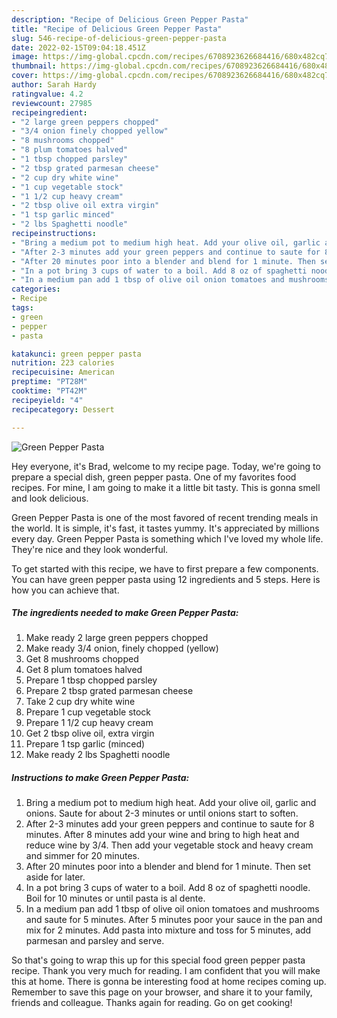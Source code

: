 ```yaml
---
description: "Recipe of Delicious Green Pepper Pasta"
title: "Recipe of Delicious Green Pepper Pasta"
slug: 546-recipe-of-delicious-green-pepper-pasta
date: 2022-02-15T09:04:18.451Z
image: https://img-global.cpcdn.com/recipes/6708923626684416/680x482cq70/green-pepper-pasta-recipe-main-photo.jpg
thumbnail: https://img-global.cpcdn.com/recipes/6708923626684416/680x482cq70/green-pepper-pasta-recipe-main-photo.jpg
cover: https://img-global.cpcdn.com/recipes/6708923626684416/680x482cq70/green-pepper-pasta-recipe-main-photo.jpg
author: Sarah Hardy
ratingvalue: 4.2
reviewcount: 27985
recipeingredient:
- "2 large green peppers chopped"
- "3/4 onion finely chopped yellow"
- "8 mushrooms chopped"
- "8 plum tomatoes halved"
- "1 tbsp chopped parsley"
- "2 tbsp grated parmesan cheese"
- "2 cup dry white wine"
- "1 cup vegetable stock"
- "1 1/2 cup heavy cream"
- "2 tbsp olive oil extra virgin"
- "1 tsp garlic minced"
- "2 lbs Spaghetti noodle"
recipeinstructions:
- "Bring a medium pot to medium high heat. Add your olive oil, garlic and onions. Saute for about 2-3 minutes or until onions start to soften."
- "After 2-3 minutes add your green peppers and continue to saute for 8 minutes. After 8 minutes add your wine and bring to high heat and reduce wine by 3/4. Then add your vegetable stock and heavy cream and simmer for 20 minutes."
- "After 20 minutes poor into a blender and blend for 1 minute. Then set aside for later."
- "In a pot bring 3 cups of water to a boil. Add 8 oz of spaghetti noodle. Boil for 10 minutes or until pasta is al dente."
- "In a medium pan add 1 tbsp of olive oil onion tomatoes and mushrooms and saute for 5 minutes. After 5 minutes poor your sauce in the pan and mix for 2 minutes. Add pasta into mixture and toss for 5 minutes, add parmesan and parsley and serve."
categories:
- Recipe
tags:
- green
- pepper
- pasta

katakunci: green pepper pasta 
nutrition: 223 calories
recipecuisine: American
preptime: "PT28M"
cooktime: "PT42M"
recipeyield: "4"
recipecategory: Dessert

---
```



![Green Pepper Pasta](https://img-global.cpcdn.com/recipes/6708923626684416/680x482cq70/green-pepper-pasta-recipe-main-photo.jpg)

Hey everyone, it's Brad, welcome to my recipe page. Today, we're going to prepare a special dish, green pepper pasta. One of my favorites food recipes. For mine, I am going to make it a little bit tasty. This is gonna smell and look delicious.

Green Pepper Pasta is one of the most favored of recent trending meals in the world. It is simple, it's fast, it tastes yummy. It's appreciated by millions every day. Green Pepper Pasta is something which I've loved my whole life. They're nice and they look wonderful.




To get started with this recipe, we have to first prepare a few components. You can have green pepper pasta using 12 ingredients and 5 steps. Here is how you can achieve that.

<!--inarticleads1-->

##### The ingredients needed to make Green Pepper Pasta:

1. Make ready 2 large green peppers chopped
1. Make ready 3/4 onion, finely chopped (yellow)
1. Get 8 mushrooms chopped
1. Get 8 plum tomatoes halved
1. Prepare 1 tbsp chopped parsley
1. Prepare 2 tbsp grated parmesan cheese
1. Take 2 cup dry white wine
1. Prepare 1 cup vegetable stock
1. Prepare 1 1/2 cup heavy cream
1. Get 2 tbsp olive oil, extra virgin
1. Prepare 1 tsp garlic (minced)
1. Make ready 2 lbs Spaghetti noodle




<!--inarticleads2-->

##### Instructions to make Green Pepper Pasta:

1. Bring a medium pot to medium high heat. Add your olive oil, garlic and onions. Saute for about 2-3 minutes or until onions start to soften.
1. After 2-3 minutes add your green peppers and continue to saute for 8 minutes. After 8 minutes add your wine and bring to high heat and reduce wine by 3/4. Then add your vegetable stock and heavy cream and simmer for 20 minutes.
1. After 20 minutes poor into a blender and blend for 1 minute. Then set aside for later.
1. In a pot bring 3 cups of water to a boil. Add 8 oz of spaghetti noodle. Boil for 10 minutes or until pasta is al dente.
1. In a medium pan add 1 tbsp of olive oil onion tomatoes and mushrooms and saute for 5 minutes. After 5 minutes poor your sauce in the pan and mix for 2 minutes. Add pasta into mixture and toss for 5 minutes, add parmesan and parsley and serve.




So that's going to wrap this up for this special food green pepper pasta recipe. Thank you very much for reading. I am confident that you will make this at home. There is gonna be interesting food at home recipes coming up. Remember to save this page on your browser, and share it to your family, friends and colleague. Thanks again for reading. Go on get cooking!

